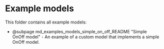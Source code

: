 # Example models

This folder contains all example models:

* @subpage md_examples_models_simple_on_off_README "Simple OnOff model" - An example
  of a custom model that implements a simple OnOff model.